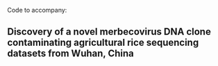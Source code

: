 Code to accompany:

## Discovery of a novel merbecovirus DNA clone contaminating agricultural rice sequencing datasets from Wuhan, China
